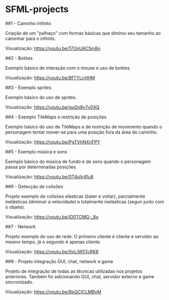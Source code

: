 # SFML-projects

##1 - Caminho infinito

Criação de um "palhaço" com formas básicas que diminui seu tamanho ao caminhar para o infinito.

Visualização: https://youtu.be/17OnUAC5m8o

##2 - Botões

Exemplo básico de interação com o mouse e uso de botões.

Visualização: https://youtu.be/BfTYLcjiIHM

##3 - Exemplo sprites

Exemplo básico do uso de sprites.

Visualização: https://youtu.be/guGn8y7v04Q

##4 - Exemplo TileMaps e restrição de posições

Exemplo básico do uso de TileMaps e de restrição de movimento quando o personagem tentar mover-se para uma posição fora da área do caminho.

Visualização: https://youtu.be/PgTVhNXnFPY

##5 - Exemplo música e sons

Exemplo básico do música de fundo e de sons quando o personagem passa por determinadas posições.

Visualização: https://youtu.be/0T4uljr4fu8

##6 - Detecção de colisões

Projeto exemplo de colisões elásticas (bater e voltar), parcialmente inelásticas (diminuir a velocidade) e totalmente inelásticas (seguir junto com o objeto).

Visualização: https://youtu.be/jD0TCMG-_8o

##7 - Network

Projeto exemplo do uso de rede. O primeiro cliente é cliente e servidor ao mesmo tempo, já o segundo é apenas cliente.

Visualização: https://youtu.be/0oLiW5TcRK8

##8 - Projeto integração GUI, chat, network e game

Projeto de integração de todas as técnicas utilizadas nos projetos anteriores. Também foi adicionando GUI, chat, servidor externo e game sincronizado.

Visualização: https://youtu.be/8pQCICLMBvM